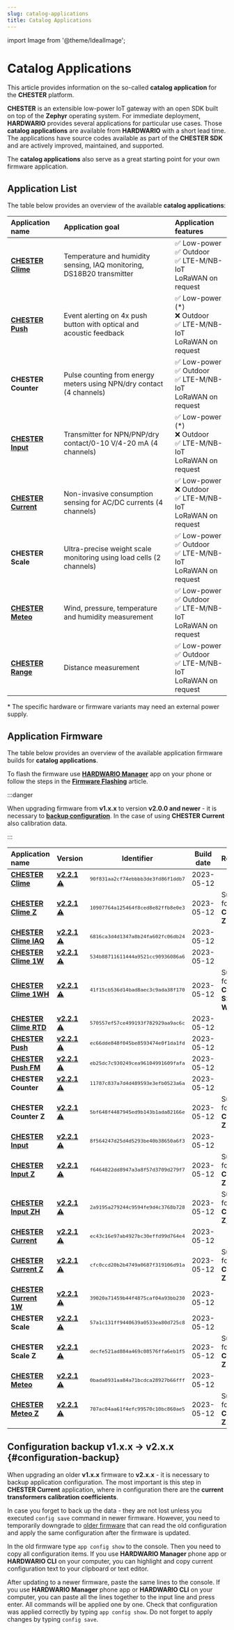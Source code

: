 ```yaml
---
slug: catalog-applications
title: Catalog Applications
---
```

import Image from '@theme/IdealImage';

# Catalog Applications

This article provides information on the so-called **catalog application** for the **CHESTER** platform.

**CHESTER** is an extensible low-power IoT gateway with an open SDK built on top of the **Zephyr** operating system. For immediate deployment, **HARDWARIO** provides several applications for particular use cases. Those **catalog applications** are available from **HARDWARIO** with a short lead time. The applications have source codes available as part of the **CHESTER SDK** and are actively improved, maintained, and supported.

The **catalog applications** also serve as a great starting point for your own firmware application.

## Application List

The table below provides an overview of the available **catalog applications**:

| Application name                          | Application goal                                                      | Application features                                                       |
| :---------------------------------------- | :-------------------------------------------------------------------- | :------------------------------------------------------------------------- |
| [**CHESTER Clime**](chester-clime.md)     | Temperature and humidity sensing, IAQ monitoring, DS18B20 transmitter | ✅ Low-power <br />✅ Outdoor<br />✅ LTE-M/NB-IoT<br />LoRaWAN on request    |
| [**CHESTER Push**](chester-push.md)       | Event alerting on 4x push button with optical and acoustic feedback   | ✅ Low-power (*)<br />❌ Outdoor<br />✅ LTE-M/NB-IoT<br />LoRaWAN on request |
| **CHESTER Counter**                       | Pulse counting from energy meters using NPN/dry contact (4 channels)  | ✅ Low-power <br />✅ Outdoor<br />✅ LTE-M/NB-IoT<br />LoRaWAN on request    |
| [**CHESTER Input**](chester-input.md)     | Transmitter for NPN/PNP/dry contact/0-10 V/4-20 mA (4 channels)       | ✅ Low-power (*)<br />❌ Outdoor<br />✅ LTE-M/NB-IoT<br />LoRaWAN on request |
| [**CHESTER Current**](chester-current.md) | Non-invasive consumption sensing for AC/DC currents (4 channels)      | ✅ Low-power <br />❌ Outdoor<br />✅ LTE-M/NB-IoT<br />LoRaWAN on request    |
| **CHESTER Scale**                         | Ultra-precise weight scale monitoring using load cells (2 channels)   | ✅ Low-power <br />✅ Outdoor<br />✅ LTE-M/NB-IoT<br />LoRaWAN on request    |
| [**CHESTER Meteo**](chester-meteo.md)     | Wind, pressure, temperature and humidity measurement                  | ✅ Low-power <br />✅ Outdoor<br />✅ LTE-M/NB-IoT<br />LoRaWAN on request    |
| [**CHESTER Range**](chester-range.md)     | Distance measurement                                                  | ✅ Low-power <br />✅ Outdoor<br />✅ LTE-M/NB-IoT<br />LoRaWAN on request    |

\* The specific hardware or firmware variants may need an external power supply.

## Application Firmware

The table below provides an overview of the available application firmware builds for **catalog applications**.

To flash the firmware use [**HARDWARIO Manager**](../platform-management/hardwario-manager.md) app on your phone or follow the steps in the [**Firmware Flashing**](../firmware-flashing/index.md) article.

:::danger

When upgrading firmware from **v1.x.x** to version **v2.0.0 and newer** - it is necessary to [**backup configuration**](#configuration-backup). In the case of using **CHESTER Current** also calibration data.

:::


| Application name                                                | Version                                                                                                                                 |                    Identifier                     | Build date | Remark                                 |
| :-------------------------------------------------------------- | :-------------------------------------------------------------------------------------------------------------------------------------- | :-----------------------------------------------: | :--------: | :------------------------------------- |
| [**CHESTER Clime**](chester-clime.md#chester-clime-1)           | [**v2.2.1**](https://firmware.hardwario.com/chester/90f831aa2cf74ebbbb3de3fd86f1ddb7) [⚠️](#configuration-backup "Configuration backup") | <small>`90f831aa2cf74ebbbb3de3fd86f1ddb7`</small> | 2023-05-12 |                                        |
| [**CHESTER Clime Z**](chester-clime.md#chester-clime-z)         | [**v2.2.1**](https://firmware.hardwario.com/chester/10907764a125464f8ced8e82ffb8e0e3) [⚠️](#configuration-backup "Configuration backup") | <small>`10907764a125464f8ced8e82ffb8e0e3`</small> | 2023-05-12 | Support for **CHESTER-Z**              |
| [**CHESTER Clime IAQ**](chester-clime.md#chester-clime-iaq)     | [**v2.2.1**](https://firmware.hardwario.com/chester/6816ca3d4d1347a8b24fa602fc06db24) [⚠️](#configuration-backup "Configuration backup") | <small>`6816ca3d4d1347a8b24fa602fc06db24`</small> | 2023-05-12 |                                        |
| [**CHESTER Clime 1W**](chester-clime.md#chester-clime-1w)       | [**v2.2.1**](https://firmware.hardwario.com/chester/534b88711611444a9521cc90936086a6) [⚠️](#configuration-backup "Configuration backup") | <small>`534b88711611444a9521cc90936086a6`</small> | 2023-05-12 |                                        |
| [**CHESTER Clime 1WH**](chester-clime.md#chester-clime-1wh)     | [**v2.2.1**](https://firmware.hardwario.com/chester/41f15cb536d14bad8aec3c9ada38f170) [⚠️](#configuration-backup "Configuration backup") | <small>`41f15cb536d14bad8aec3c9ada38f170`</small> | 2023-05-12 | Support for **CHESTER-S2**, **1-Wire** |
| [**CHESTER Clime RTD**](chester-clime.md#chester-clime-rtd)     | [**v2.2.1**](https://firmware.hardwario.com/chester/570557ef57ce499193f782929aa9ac6c) [⚠️](#configuration-backup "Configuration backup") | <small>`570557ef57ce499193f782929aa9ac6c`</small> | 2023-05-12 |                                        | **** |
| [**CHESTER Push**](chester-push.md#hardware-description)        | [**v2.2.1**](https://firmware.hardwario.com/chester/ec66dde848f045be8593474e0f1da1fd) [⚠️](#configuration-backup "Configuration backup") | <small>`ec66dde848f045be8593474e0f1da1fd`</small> | 2023-05-12 |                                        |
| [**CHESTER Push FM**](chester-push.md#hardware-description)     | [**v2.2.1**](https://firmware.hardwario.com/chester/eb25dc7c930249cea96104991609fafa) [⚠️](#configuration-backup "Configuration backup") | <small>`eb25dc7c930249cea96104991609fafa`</small> | 2023-05-12 |                                        |
| **CHESTER Counter**                                             | [**v2.2.1**](https://firmware.hardwario.com/chester/11787c837a7d4d489593e3efb0523a6a) [⚠️](#configuration-backup "Configuration backup") | <small>`11787c837a7d4d489593e3efb0523a6a`</small> | 2023-05-12 |                                        |
| **CHESTER Counter Z**                                           | [**v2.2.1**](https://firmware.hardwario.com/chester/5bf648f4487945ed9b143b1ada82166e) [⚠️](#configuration-backup "Configuration backup") | <small>`5bf648f4487945ed9b143b1ada82166e`</small> | 2023-05-12 | Support for **CHESTER-Z**              |
| [**CHESTER Input**](chester-input.md#chester-input-1)           | [**v2.2.1**](https://firmware.hardwario.com/chester/8f564247d25d4d5293be40b38650a6f3) [⚠️](#configuration-backup "Configuration backup") | <small>`8f564247d25d4d5293be40b38650a6f3`</small> | 2023-05-12 |                                        |
| [**CHESTER Input Z**](chester-input.md#chester-input-z)         | [**v2.2.1**](https://firmware.hardwario.com/chester/f6464822dd8947a3a8f57d3709d279f7) [⚠️](#configuration-backup "Configuration backup") | <small>`f6464822dd8947a3a8f57d3709d279f7`</small> | 2023-05-12 | Support for **CHESTER-Z**              |
| [**CHESTER Input ZH**](chester-input.md#chester-input-zh)       | [**v2.2.1**](https://firmware.hardwario.com/chester/2a9195a279244c9594fe9d4c3768b728) [⚠️](#configuration-backup "Configuration backup") | <small>`2a9195a279244c9594fe9d4c3768b728`</small> | 2023-05-12 | Support for **CHESTER-Z**, **S2**      |
| [**CHESTER Current**](chester-current.md#chester-current-1)     | [**v2.2.1**](https://firmware.hardwario.com/chester/ec43c16e97ab4927bc30effd99d764e4) [⚠️](#configuration-backup "Configuration backup") | <small>`ec43c16e97ab4927bc30effd99d764e4`</small> | 2023-05-12 |                                        |
| [**CHESTER Current Z**](chester-current.md#chester-current-z)   | [**v2.2.1**](https://firmware.hardwario.com/chester/cfc0ccd20b2b4749a0687f319106d91a) [⚠️](#configuration-backup "Configuration backup") | <small>`cfc0ccd20b2b4749a0687f319106d91a`</small> | 2023-05-12 | Support for **CHESTER-Z**              |
| [**CHESTER Current 1W**](chester-current.md#chester-current-1w) | [**v2.2.1**](https://firmware.hardwario.com/chester/39020a71459b44f4875caf04a93bb230) [⚠️](#configuration-backup "Configuration backup") | <small>`39020a71459b44f4875caf04a93bb230`</small> | 2023-05-12 |                                        |
| **CHESTER Scale**                                               | [**v2.2.1**](https://firmware.hardwario.com/chester/57a1c131ff9440639a0533ea80d725c8) [⚠️](#configuration-backup "Configuration backup") | <small>`57a1c131ff9440639a0533ea80d725c8`</small> | 2023-05-12 |                                        |
| **CHESTER Scale Z**                                             | [**v2.2.1**](https://firmware.hardwario.com/chester/decfe521ad884a469c08576ffa6eb1f5) [⚠️](#configuration-backup "Configuration backup") | <small>`decfe521ad884a469c08576ffa6eb1f5`</small> | 2023-05-12 | Support for **CHESTER-Z**              |
| [**CHESTER Meteo**](chester-meteo.md#chester-meteo-1)           | [**v2.2.1**](https://firmware.hardwario.com/chester/0bada0931aa84a71bcdca28927b66fff) [⚠️](#configuration-backup "Configuration backup") | <small>`0bada0931aa84a71bcdca28927b66fff`</small> | 2023-05-12 |                                        |
| [**CHESTER Meteo Z**](chester-meteo.md#chester-meteo-z)         | [**v2.2.1**](https://firmware.hardwario.com/chester/707ac04aa61f4efc99570c10bc860ae5) [⚠️](#configuration-backup "Configuration backup") | <small>`707ac04aa61f4efc99570c10bc860ae5`</small> | 2023-05-12 | Support for **CHESTER-Z**              |



## Configuration backup v1.x.x → v2.x.x {#configuration-backup}

When upgrading an older **v1.x.x** firmware to **v2.x.x** - it is necessary to backup application configuration. The most important is this step in **CHESTER Current** application, where in configuration there are the **current transformers calibration coefficients**.

In case you forget to back up the data - they are not lost unless you executed `config save` command in newer firmware. However, you need to temporarily downgrade to [older firmware](https://github.com/hardwario/docs/blob/33661ca486dda9e6883d3a82edf0128ab32173d2/chester/catalog-applications/index.md#application-firmware) that can read the old configuration and apply the same configuration after the firmware is updated.

In the old firmware type `app config show` to the console. Then you need to copy all configuration items. If you use **HARDWARIO Manager** phone app or **HARDWARIO CLI** on your computer, you can highlight and copy current configuration text to your clipboard or text editor.

After updating to a newer firmware, paste the same lines to the console. If you use **HARDWARIO Manager** phone app or **HARDWARIO CLI** on your computer, you can paste all the lines together to the input line and press enter. All commands will be applied one by one. Check that configuration was applied correctly by typing `app config show`. Do not forget to apply changes by typing `config save`.
